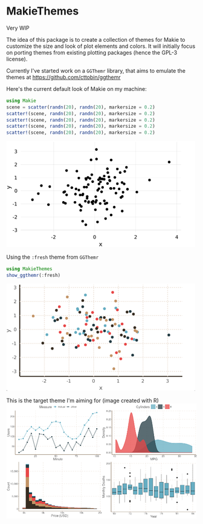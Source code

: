 # MakieThemes

Very WIP

The idea of this package is to create a collection of themes for Makie to customize
the size and look of plot elements and colors. It will initially focus on porting
themes from existing plotting packages (hence the GPL-3 license).

Currently I've started work on a `GGThemr` library, that aims to emulate the themes
at https://github.com/cttobin/ggthemr

Here's the current default look of Makie on my machine:

```julia
using Makie
scene = scatter(randn(20), randn(20), markersize = 0.2)
scatter!(scene, randn(20), randn(20), markersize = 0.2)
scatter!(scene, randn(20), randn(20), markersize = 0.2)
scatter!(scene, randn(20), randn(20), markersize = 0.2)
scatter!(scene, randn(20), randn(20), markersize = 0.2)
```
<img src="img/default.png" alt="default" width="500"/>

Using the `:fresh` theme from `GGThemr`
```julia
using MakieThemes
show_ggthemr(:fresh)
```
<img src="img/fresh.png" alt="ggthemr" width="500"/>

This is the target theme I'm aiming for (image created with R)
![ggthemr](img/fresh_ggthemr_r.png)
